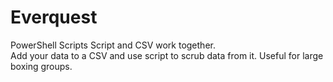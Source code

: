 # Everquest
PowerShell Scripts
Script and CSV work together.  
Add your data to a CSV and use script to scrub data from it.  Useful for large boxing groups.  
